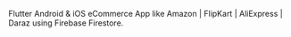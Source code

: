


Flutter Android & iOS eCommerce App like Amazon | FlipKart | AliExpress | Daraz using Firebase Firestore.
